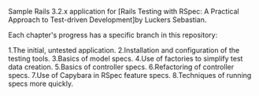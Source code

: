 Sample Rails 3.2.x application for [Rails Testing with RSpec: A Practical Approach to Test-driven Development]by Luckers Sebastian.

Each chapter's progress has a specific branch in this repository:

1.The initial, untested application.
2.Installation and configuration of the testing tools.
3.Basics of model specs.
4.Use of factories to simplify test data creation.
5.Basics of controller specs.
6.Refactoring of controller specs.
7.Use of Capybara in RSpec feature specs.
8.Techniques of running specs more quickly.

